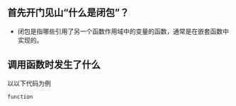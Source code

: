## 首先开门见山“什么是闭包”？
- 闭包是指哪些引用了另一个函数作用域中的变量的函数，通常是在嵌套函数中实现的。

## 调用函数时发生了什么
以以下代码为例
```
function 
```
